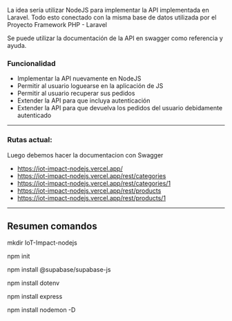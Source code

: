 La idea sería utilizar NodeJS para implementar la API implementada en Laravel. Todo esto conectado con la misma base de datos utilizada por el Proyecto Framework PHP - Laravel

Se puede utilizar la documentación de la API en swagger como referencia y ayuda.

### Funcionalidad

- Implementar la API nuevamente en NodeJS
- Permitir al usuario loguearse en la aplicación de JS
- Permitir al usuario recuperar sus pedidos
- Extender la API para que incluya autenticación
- Extender la API para que devuelva los pedidos del usuario debidamente autenticado

---

### Rutas actual:
Luego debemos hacer la documentacion con Swagger

- https://iot-impact-nodejs.vercel.app/
- https://iot-impact-nodejs.vercel.app/rest/categories
- https://iot-impact-nodejs.vercel.app/rest/categories/1
- https://iot-impact-nodejs.vercel.app/rest/products
- https://iot-impact-nodejs.vercel.app/rest/products/1



---

## Resumen comandos


mkdir IoT-Impact-nodejs

npm init

npm install @supabase/supabase-js

npm install dotenv

npm install express



npm install nodemon -D
